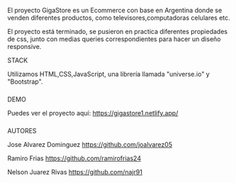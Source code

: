 El proyecto GigaStore es un Ecommerce con base en Argentina donde se venden diferentes productos, como televisores,computadoras celulares etc. 

El proyecto está terminado, se pusieron en practica diferentes propiedades de css, junto con medias queries correspondientes para hacer un diseño responsive.


STACK

Utilizamos HTML,CSS,JavaScript, una librería llamada "universe.io" y "Bootstrap".

###
DEMO

Puedes ver el proyecto aquí: https://gigastore1.netlify.app/

###
AUTORES

Jose Alvarez Dominguez  https://github.com/joalvarez05

Ramiro Frias            https://github.com/ramirofrias24

Nelson Juarez Rivas     https://github.com/najr91

